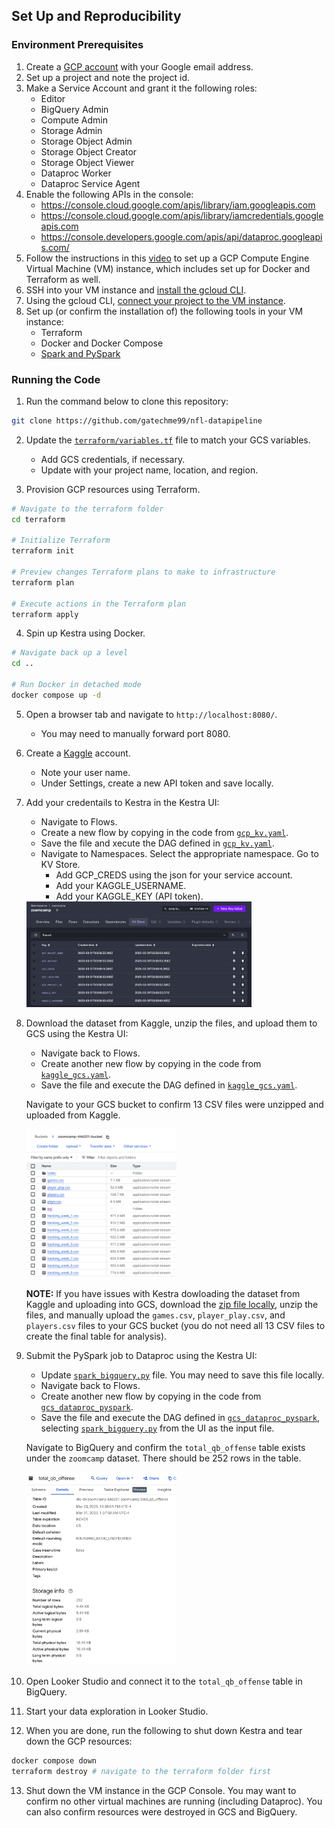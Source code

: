 ## Set Up and Reproducibility

### Environment Prerequisites

1. Create a [GCP account](https://github.com/DataTalksClub/data-engineering-zoomcamp/blob/main/01-docker-terraform/1_terraform_gcp/2_gcp_overview.md) with your Google email address.
2. Set up a project and note the project id.
3. Make a Service Account and grant it the following roles:
    - Editor
    - BigQuery Admin
    - Compute Admin
    - Storage Admin
    - Storage Object Admin
    - Storage Object Creator
    - Storage Object Viewer
    - Dataproc Worker
    - Dataproc Service Agent
4. Enable the following APIs in the console:
    - https://console.cloud.google.com/apis/library/iam.googleapis.com
    - https://console.cloud.google.com/apis/library/iamcredentials.googleapis.com
    - https://console.developers.google.com/apis/api/dataproc.googleapis.com/
5. Follow the instructions in this [video](https://www.youtube.com/watch?v=ae-CV2KfoN0&list=PL3MmuxUbc_hJed7dXYoJw8DoCuVHhGEQb) to set up a GCP Compute Engine Virtual Machine (VM) instance, which includes set up for Docker and Terraform as well.
6. SSH into your VM instance and [install the gcloud CLI](https://cloud.google.com/sdk/docs/install).
7. Using the gcloud CLI, [connect your project to the VM instance](https://cloud.google.com/compute/docs/connect/standard-ssh#gcloud).
8. Set up (or confirm the installation of) the following tools in your VM instance:
    - Terraform
    - Docker and Docker Compose
    - [Spark and PySpark](https://github.com/DataTalksClub/data-engineering-zoomcamp/blob/main/05-batch/setup/linux.md)


### Running the Code

1. Run the command below to clone this repository:
```bash
git clone https://github.com/gatechme99/nfl-datapipeline
```

2. Update the [`terraform/variables.tf`](/terraform/variables.tf) file to match your GCS variables.
    - Add GCS credentials, if necessary.
    - Update with your project name, location, and region.

3. Provision GCP resources using Terraform.
```bash
# Navigate to the terraform folder
cd terraform

# Initialize Terraform
terraform init

# Preview changes Terraform plans to make to infrastructure
terraform plan

# Execute actions in the Terraform plan 
terraform apply
```

4. Spin up Kestra using Docker.
```bash
# Navigate back up a level
cd ..

# Run Docker in detached mode
docker compose up -d
```

5. Open a browser tab and navigate to `http://localhost:8080/`.
    - You may need to manually forward port 8080.

6. Create a [Kaggle](https://www.kaggle.com/) account.
    - Note your user name.
    - Under Settings, create a new API token and save locally.

7. Add your credentails to Kestra in the Kestra UI:
    - Navigate to Flows.
    - Create a new flow by copying in the code from [`gcp_kv.yaml`](/gcp_kv.yaml).
    - Save the file and xecute the DAG defined in [`gcp_kv.yaml`](/gcp_kv.yaml).
    - Navigate to Namespaces. Select the appropriate namespace. Go to KV Store.
        - Add GCP_CREDS using the json for your service account.
        - Add your KAGGLE_USERNAME.
        - Add your KAGGLE_KEY (API token).
    
    <img src="/images/kestra_kv.png" alt="kestra_kv_store" width="75%">

8. Download the dataset from Kaggle, unzip the files, and upload them to GCS using the Kestra UI:
    - Navigate back to Flows.
    - Create another new flow by copying in the code from [`kaggle_gcs.yaml`](/kaggle_gcs.yaml).
    - Save the file and execute the DAG defined in [`kaggle_gcs.yaml`](/kaggle_gcs.yaml).

    Navigate to your GCS bucket to confirm 13 CSV files were unzipped and uploaded from Kaggle.

    <img src="/images/gcs_bucket.png" alt="gcs_bucket" width="50%">

    **NOTE:** If you have issues with Kestra dowloading the dataset from Kaggle and uploading into GCS, download the [zip file locally](https://www.kaggle.com/competitions/nfl-big-data-bowl-2025/data), unzip the files, and manually upload the `games.csv`, `player_play.csv`, and `players.csv` files to your GCS bucket (you do not need all 13 CSV files to create the final table for analysis).
    
9. Submit the PySpark job to Dataproc using the Kestra UI:
    - Update [`spark_bigquery.py`](/spark_bigquery.py) file. You may need to save this file locally.
    - Navigate back to Flows.
    - Create another new flow by copying in the code from [`gcs_dataproc_pyspark`](/gcs_dataproc_pyspark.yaml).
    - Save the file and execute the DAG defined in [`gcs_dataproc_pyspark`](/gcs_dataproc_pyspark.yaml), selecting [`spark_bigquery.py`](/spark_bigquery.py) from the UI as the input file.

    Navigate to BigQuery and confirm the `total_qb_offense` table exists under the `zoomcamp` dataset. There should be 252 rows in the table.

    <img src="/images/bq_table.png" alt="final_table" width="50%">

10. Open Looker Studio and connect it to the `total_qb_offense` table in BigQuery.

11. Start your data exploration in Looker Studio.

12. When you are done, run the following to shut down Kestra and tear down the GCP resources:

```bash
docker compose down
terraform destroy # navigate to the terraform folder first
```

13. Shut down the VM instance in the GCP Console. You may want to confirm no other virtual machines are running (including Dataproc). You can also confirm resources were destroyed in GCS and BigQuery.